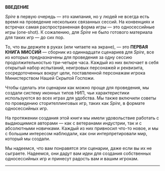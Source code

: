 

**ВВЕДЕНИЕ**

*Spire* в первую очередь — это кампания, но у людей не всегда есть время на проведение нескольких связанных сессий. На конвенциях и встречах самая распространенная форма игры — это односессийные игры (one-shot). К сожалению, для *Spire* не было готового материала для таких игр — до сих пор.

То, что вы держите в руках (или читаете на экране), — это **ПЕРВАЯ КНИГА МИССИЙ** — сборник из одиннадцати сценариев для *Spire*, все из которых предназначены для проведения за одну сессию продолжительностью три-четыре часа. Каждый из них включает в себя открытый набор испытаний, неигровых персонажей и реквизита, сосредоточенных вокруг цели, поставленной персонажам игрока Министерством Нашей Скрытой Госпожи.

Чтобы сделать эти сценарии как можно проще для проведения, мы создали систему иконных типов НИП, чьи характеристики используются во всех играх для удобства. Мы также включили советы по проведению сторителлинговых игр, таких как *Spire*, в формате односессийных игр.

На протяжении создания этой книги мы имели удовольствие работать с выдающимися авторами — как с ветеранами индустрии, так и с абсолютными новичками. Каждый из них привносил что-то новое, и мы с большим интересом наблюдали, как они интерпретировали мир, который мы создали.

Мы надеемся, что вам понравятся эти сценарии, даже если вы их не сыграете. Надеемся, они дадут вам идеи для создания собственных односессийных игр и принесут радость вам и вашим игрокам.

---

